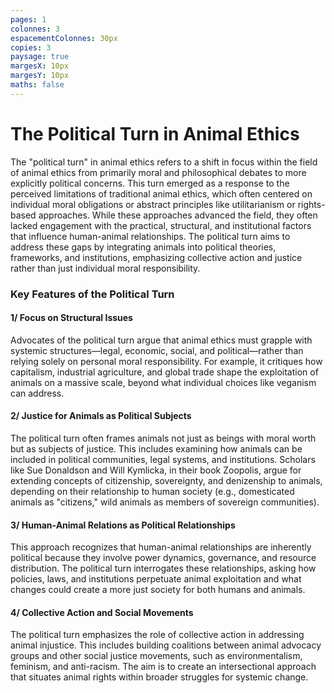 ```yaml
---
pages: 1
colonnes: 3
espacementColonnes: 30px
copies: 3
paysage: true
margesX: 10px
margesY: 10px
maths: false
---
```


# The Political Turn in Animal Ethics

The "political turn" in animal ethics refers to a shift in focus within the field of animal ethics from primarily moral and philosophical debates to more explicitly political concerns. This turn emerged as a response to the perceived limitations of traditional animal ethics, which often centered on individual moral obligations or abstract principles like utilitarianism or rights-based approaches. While these approaches advanced the field, they often lacked engagement with the practical, structural, and institutional factors that influence human-animal relationships. The political turn aims to address these gaps by integrating animals into political theories, frameworks, and institutions, emphasizing collective action and justice rather than just individual moral responsibility.

### Key Features of the Political Turn

#### 1/ Focus on Structural Issues

Advocates of the political turn argue that animal ethics must grapple with systemic structures—legal, economic, social, and political—rather than relying solely on personal moral responsibility. For example, it critiques how capitalism, industrial agriculture, and global trade shape the exploitation of animals on a massive scale, beyond what individual choices like veganism can address.

#### 2/ Justice for Animals as Political Subjects

The political turn often frames animals not just as beings with moral worth but as subjects of justice. This includes examining how animals can be included in political communities, legal systems, and institutions. Scholars like Sue Donaldson and Will Kymlicka, in their book Zoopolis, argue for extending concepts of citizenship, sovereignty, and denizenship to animals, depending on their relationship to human society (e.g., domesticated animals as "citizens," wild animals as members of sovereign communities).

#### 3/ Human-Animal Relations as Political Relationships
This approach recognizes that human-animal relationships are inherently political because they involve power dynamics, governance, and resource distribution. The political turn interrogates these relationships, asking how policies, laws, and institutions perpetuate animal exploitation and what changes could create a more just society for both humans and animals.

#### 4/ Collective Action and Social Movements
The political turn emphasizes the role of collective action in addressing animal injustice. This includes building coalitions between animal advocacy groups and other social justice movements, such as environmentalism, feminism, and anti-racism. The aim is to create an intersectional approach that situates animal rights within broader struggles for systemic change.
